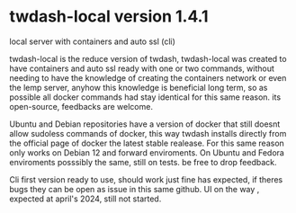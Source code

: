# twdash-local version 1.4.1
local server with containers and auto ssl (cli)

twdash-local is the reduce version of twdash, twdash-local was created to have containers and auto ssl ready with one or two commands, without needing to have the knowledge of creating the containers network or even the lemp server, anyhow this knowledge is beneficial long term, so as possible all docker commands had stay identical for this same reason.  its open-source, feedbacks are welcome.  

Ubuntu and Debian repositories have a version of docker that still doesnt allow sudoless commands of docker, this way twdash installs directly from the official page of docker the latest stable realease.
For this same reason only works on Debian 12 and forward enviroments. 
On Ubuntu and Fedora enviroments posssibly the same, still on tests. be free to drop feedback.

Cli first version ready to use, should work just fine has expected, if theres bugs they can be open as issue in this same github. UI on the way , expected at april's 2024, still not started. 
